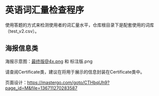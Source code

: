 # 英语词汇量检查程序

使用答题的方式来检测使用者的词汇量水平，仓库根目录下是配套使用的词库（test_v2.csv）。

## 海报信息类
海报示意图：最终版@4x.png 和 标注版.png




请查阅Certificate类，建议在将用于展示的信息封装在Certificate类中。


页面设计：https://mastergo.com/goto/CTHbqUh9?page_id=M&file=136711270283587 
